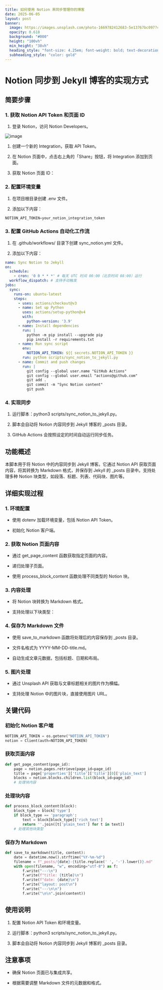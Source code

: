 ```yaml
---
title: 如何使用 Notion 来同步管理你的博客
date: 2025-06-05
layout: post
banner:
  image: https://images.unsplash.com/photo-1669782412683-5e13767bc097?crop=entropy&cs=tinysrgb&fit=max&fm=jpg&ixid=M3w2OTIwMzJ8MHwxfHJhbmRvbXx8fHx8fHx8fDE3NDkxMzMzMTZ8&ixlib=rb-4.1.0&q=80&w=1080
  opacity: 0.618
  background: "#000"
  height: "100vh"
  min_height: "38vh"
  heading_style: "font-size: 4.25em; font-weight: bold; text-decoration: underline"
  subheading_style: "color: gold"
---
```


# Notion 同步到 Jekyll 博客的实现方式

## 简要步骤

### 1. 获取 Notion API Token 和页面 ID

1. 登录 Notion，访问 Notion Developers。

![image](https://prod-files-secure.s3.us-west-2.amazonaws.com/a7a0cc5a-89b9-4cda-8686-1fba0ca52f40/d19c1afe-dea5-4312-9333-786b0ba83054/image.png?X-Amz-Algorithm=AWS4-HMAC-SHA256&X-Amz-Content-Sha256=UNSIGNED-PAYLOAD&X-Amz-Credential=ASIAZI2LB466SMAPAULM%2F20250605%2Fus-west-2%2Fs3%2Faws4_request&X-Amz-Date=20250605T142156Z&X-Amz-Expires=3600&X-Amz-Security-Token=IQoJb3JpZ2luX2VjEG4aCXVzLXdlc3QtMiJIMEYCIQCNPPvsuos%2BJ53eSFTADNU76gl3JHHJD%2Bn0ARfDM9SYhAIhAJr53ruNuX1HyRD7XZ%2FN5MFLX8YNLfAleA2c%2FcyEL59mKv8DCEcQABoMNjM3NDIzMTgzODA1IgyefDKHv%2B7LB6gi9Hcq3AMwOEylmkaZ2nflAK%2FHkdhCpe5VpMAQco%2B55DIwpQon1mbiBAcvooZrKGbJDb6i2Msd7DGgdp%2Bcb35oE3yRijXgXf66LcURvpxsA6q7pn9vTzQpEm%2FeK73IfCUVgXJg83ys%2FBCw%2BidZ8b%2BlucNMmOGRuRlQc7zkPa94FUXnHqSXOZCapha1UHtbKvoHPE%2F8gCmFiEwK8cHZxutqSi3Pr6JHN0ZyQXkECR7534e9PpbBRJrn5eoRMjC9mE8R%2F7q12eH%2F3GXzROtRzE%2BX3CRIheLr6zdg84x0H6zcp03yZnD293%2FMToIfr3x53fBFnxiZq2KQqL6HJHEiICILi5d0wzA8j9hnlERG5e7LaKtXURLZaNR76L2P37OYQEOgqCSeSr6pYqT9Zn1rryKfsKw%2Fr5sK5G%2FYj81K9u5fvVviLPJcHL8pi3b5LOSPXr6G0oZ27wanb3srAVYedR%2BKozZA2U5P%2F29hA39Gd36436UTnoNPeqV%2FBWZzlu%2BUk7Flzz8khSemDJQgwskV4eF19vMe7PWufZtOD49B%2FY0aETDL5FFGM9eKhg2E%2BCsLQ9n1ClLKieZSePylft6doz3N5oX%2FEJDJep2fO%2BAjPBXYZD4FIf8uvH7LoqFhN6pCno4lGDCLxIbCBjqkAYvRpt0IU37MeUiLauk%2FJqZX6UQHxq9LzCSlCR%2FvA1dYuD69SU0Xr%2BzoJ3leeGSX9ZCM0rrPn0hQ1vKg%2B230D5SULdF18LZa5ACA8DAWpRMwomSHi%2B2PBX%2BT3eHNBZMBkUUyLq8bXuSkJeWmzhlhVfP%2FmdS2SvZr4SDjucIrkQC63S%2F%2Ffk2WLjxX7917FEqSDhbijKRkXSVVKfWYD9MTGBRhjOWQ&X-Amz-Signature=ce9a92ca312acc85800070732222d6cb0286ad56710ec05ddd358fa169c51b03&X-Amz-SignedHeaders=host&x-id=GetObject)

1. 创建一个新的 Integration，获取 API Token。

1. 在 Notion 页面中，点击右上角的「Share」按钮，将 Integration 添加到页面。

1. 获取 Notion 页面 ID：


### 2. 配置环境变量

1. 在项目根目录创建 .env 文件。

1. 添加以下内容：

```javascript
NOTION_API_TOKEN=your_notion_integration_token
```

### 3. 配置 GitHub Actions 自动化工作流

1. 在 .github/workflows/ 目录下创建 sync_notion.yml 文件。

1. 添加以下内容：

```yaml
name: Sync Notion to Jekyll
on:
  schedule:
    - cron: '0 0 * * *' # 每天 UTC 时间 00:00（北京时间 08:00）运行
  workflow_dispatch: # 支持手动触发
jobs:
  sync:
    runs-on: ubuntu-latest
    steps:
      - uses: actions/checkout@v3
      - name: Set up Python
        uses: actions/setup-python@v4
        with:
          python-version: '3.9'
      - name: Install dependencies
        run: |
          python -m pip install --upgrade pip
          pip install -r requirements.txt
      - name: Run sync script
        env:
          NOTION_API_TOKEN: ${{ secrets.NOTION_API_TOKEN }}
        run: python scripts/sync_notion_to_jekyll.py
      - name: Commit and push changes
        run: |
          git config --global user.name "GitHub Actions"
          git config --global user.email "actions@github.com"
          git add .
          git commit -m "Sync Notion content"
          git push
```

### 4. 实现同步

1. 运行脚本：python3 scripts/sync_notion_to_jekyll.py。

1. 脚本会自动将 Notion 内容同步到 Jekyll 博客的 _posts 目录。

1. GitHub Actions 会按照设定的时间自动运行同步任务。

## 功能概述

本脚本用于将 Notion 中的内容同步到 Jekyll 博客。它通过 Notion API 获取页面内容，将其转换为 Markdown 格式，并保存到 Jekyll 的 _posts 目录中。支持处理多种 Notion 块类型，如段落、标题、列表、代码块、图片等。

## 详细实现过程

### 1. 环境配置

- 使用 dotenv 加载环境变量，包括 Notion API Token。

- 初始化 Notion 客户端。

### 2. 获取 Notion 页面内容

- 通过 get_page_content 函数获取指定页面的内容。

- 递归处理子页面。

- 使用 process_block_content 函数处理不同类型的 Notion 块。

### 3. 内容处理

- 将 Notion 块转换为 Markdown 格式。

- 支持处理以下块类型：


### 4. 保存为 Markdown 文件

- 使用 save_to_markdown 函数将处理后的内容保存到 _posts 目录。

- 文件名格式为 YYYY-MM-DD-title.md。

- 自动生成文章元数据，包括标题、日期和布局。

### 5. 图片处理

- 通过 Unsplash API 获取与文章标题相关的图片作为横幅。

- 支持处理 Notion 中的图片块，直接使用图片 URL。

## 关键代码

### 初始化 Notion 客户端

```python
NOTION_API_TOKEN = os.getenv("NOTION_API_TOKEN")
notion = Client(auth=NOTION_API_TOKEN)
```

### 获取页面内容

```python
def get_page_content(page_id):
    page = notion.pages.retrieve(page_id=page_id)
    title = page['properties']['title']['title'][0]['plain_text']
    blocks = notion.blocks.children.list(block_id=page_id)
    # 处理块内容
```

### 处理块内容

```python
def process_block_content(block):
    block_type = block['type']
    if block_type == 'paragraph':
        text = block[block_type]['rich_text']
        return ''.join([t['plain_text'] for t in text])
    # 处理其他块类型
```

### 保存为 Markdown

```python
def save_to_markdown(title, content):
    date = datetime.now().strftime("%Y-%m-%d")
    filename = f"_posts/{date}-{title.replace(' ', '-').lower()}.md"
    with open(filename, "w", encoding="utf-8") as f:
        f.write("---\n")
        f.write(f"title: {title}\n")
        f.write(f"date: {date}\n")
        f.write("layout: post\n")
        f.write("---\n\n")
        f.write("\n\n".join(content))
```

## 使用说明

1. 配置 Notion API Token 和环境变量。

1. 运行脚本：python3 scripts/sync_notion_to_jekyll.py。

1. 脚本会自动将 Notion 内容同步到 Jekyll 博客的 _posts 目录。

## 注意事项

- 确保 Notion 页面已与集成共享。

- 根据需要调整 Markdown 文件的元数据和格式。